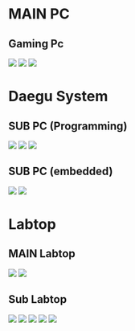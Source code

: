 
# MAIN PC

## Gaming Pc
<a href="https://img.shields.io/badge/AMD-Ryzen_9_7950X-ED1C24?style=for-the-badge&logo=amd&logoColor=white"><img src="https://img.shields.io/badge/AMD-Ryzen_9_7950X-ED1C24?style=for-the-badge&logo=amd&logoColor=white"/></a>
<a href="https://img.shields.io/badge/NVIDIA-RTX3080-76B900?style=for-the-badge&logo=nvidia&logoColor=white"><img src="https://img.shields.io/badge/NVIDIA-RTX3080-76B900?style=for-the-badge&logo=nvidia&logoColor=white"/></a>
<img src="https://img.shields.io/badge/Windows_11-003399?style=for-the-badge&logo=windows-10&logoColor=white"/></a>

# Daegu System

## SUB PC (Programming)
<img src="https://img.shields.io/badge/Intel-Core_i5_8500-0071C5?style=for-the-badge&logo=intel&logoColor=white"/></a>
<a href="https://img.shields.io/badge/NVIDIA-ㄱGTX 1070 SLI-76B900?style=for-the-badge&logo=nvidia&logoColor=white"><img src="https://img.shields.io/badge/NVIDIA-GTX 1070 SLI-76B900?style=for-the-badge&logo=nvidia&logoColor=white"/></a>
<img src="https://img.shields.io/badge/Windows_11-003399?style=for-the-badge&logo=windows-10&logoColor=white"/></a>

## SUB PC (embedded)
<img src="https://img.shields.io/badge/Intel-Core_i5_4560-0071C5?style=for-the-badge&logo=intel&logoColor=white"/></a>
<img src="https://img.shields.io/badge/Windows_11-003399?style=for-the-badge&logo=windows-10&logoColor=white"/></a>




# Labtop

## MAIN Labtop
<img src="https://img.shields.io/badge/Apple-MacBook_Pro_13_TouchBar_2020-999999?style=for-the-badge&logo=apple&logoColor=white"/></a>
<img src="https://img.shields.io/badge/Apple-MacBook_Air_13_2017-999999?style=for-the-badge&logo=apple&logoColor=white"/></a>

## Sub Labtop
<img src="https://img.shields.io/badge/ASUS-Zenbook_M513U-0078D6?style=for-the-badge&logo=windows&logoColor=white"/></a> <img src="https://img.shields.io/badge/LG-Ultrabook_GT-0078D6?style=for-the-badge&logo=windows&logoColor=white"/></a> <img src="https://img.shields.io/badge/LG-TebBook-0078D6?style=for-the-badge&logo=windows&logoColor=white"/></a> <img src="https://img.shields.io/badge/Samsung-SENS_P330-0078D6?style=for-the-badge&logo=windows&logoColor=white"/></a> <img src="https://img.shields.io/badge/Samsung-SENS_X170-0078D6?style=for-the-badge&logo=windows&logoColor=white"/></a>


